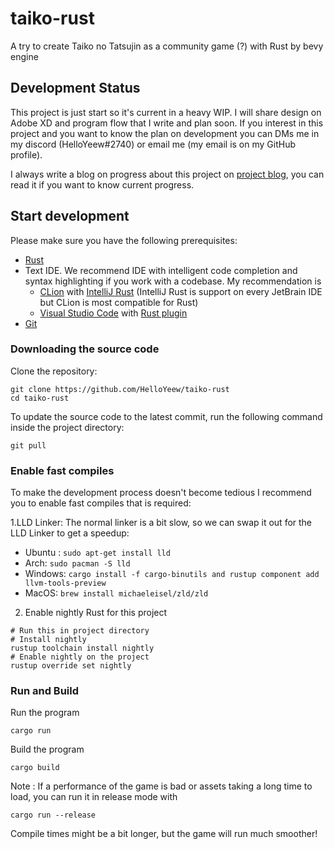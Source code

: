 # taiko-rust

A try to create Taiko no Tatsujin as a community game (?) with Rust by bevy engine

## Development Status

This project is just start so it's current in a heavy WIP. I will share design on Adobe XD and program flow that I write
and plan soon. If you interest in this project and you want to know the plan on development you can DMs me in my discord (HelloYeew#2740)
or email me (my email is on my GitHub profile).

I always write a blog on progress about this project on [project blog](https://taiko-rust-blog.helloyeew.dev/), you can read it if you want to know current progress.

## Start development

Please make sure you have the following prerequisites:

- [Rust](https://www.rust-lang.org/)
- Text IDE. We recommend IDE with intelligent code completion and syntax highlighting if you work with a codebase. My recommendation is
  - [CLion](https://www.jetbrains.com/clion/) with [IntelliJ Rust](https://www.jetbrains.com/rust/) (IntelliJ Rust is support on every JetBrain IDE but CLion is most compatible for Rust)
  - [Visual Studio Code](https://code.visualstudio.com/) with [Rust plugin](https://marketplace.visualstudio.com/items?itemName=rust-lang.rust)
- [Git](https://git-scm.com/)

### Downloading the source code

Clone the repository:

```shell
git clone https://github.com/HelloYeew/taiko-rust
cd taiko-rust
```

To update the source code to the latest commit, run the following command inside the project directory:

```shell
git pull
```

### Enable fast compiles

To make the development process doesn't become tedious I recommend you to enable fast compiles that is required:

1.LLD Linker: The normal linker is a bit slow, so we can swap it out for the LLD Linker to get a speedup:

- Ubuntu : `sudo apt-get install lld`
- Arch: `sudo pacman -S lld`
- Windows: `cargo install -f cargo-binutils and rustup component add llvm-tools-preview`
- MacOS: `brew install michaeleisel/zld/zld`

2. Enable nightly Rust for this project

```shell
# Run this in project directory
# Install nightly
rustup toolchain install nightly
# Enable nightly on the project
rustup override set nightly
```

### Run and Build

Run the program

```shell
cargo run
```

Build the program

```shell
cargo build
```

Note : If a performance of the game is bad or assets taking a long time to load, you can run it in release mode with

```shell
cargo run --release
```

Compile times might be a bit longer, but the game will run much smoother!